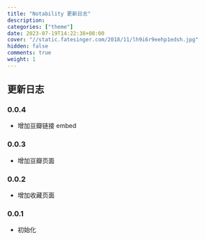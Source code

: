 ```yaml
---
title: "Notability 更新日志"
description:
categories: ["theme"]
date: 2023-07-19T14:22:38+08:00
cover: "//static.fatesinger.com/2018/11/lh9i6r9eehp1edsh.jpg"
hidden: false
comments: true
weight: 1
---
```


## 更新日志

### 0.0.4

-   增加豆瓣链接 embed

### 0.0.3

-   增加豆瓣页面

### 0.0.2

-   增加收藏页面

### 0.0.1

-   初始化
